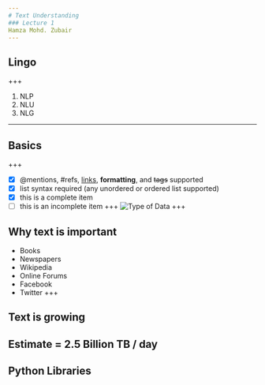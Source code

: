 ```yaml
---
# Text Understanding
### Lecture 1
Hamza Mohd. Zubair
---
```

## Lingo
+++
1. NLP
2. NLU
3. NLG
---
## Basics
+++
- [x] @mentions, #refs, [links](), **formatting**, and <del>tags</del> supported
- [x] list syntax required (any unordered or ordered list supported)
- [x] this is a complete item
- [ ] this is an incomplete item
+++
![Type of Data](https://docs.google.com/drawings/d/e/2PACX-1vQIxB14OTG86xb5AmBTdivqxRap8JMxJoLnVL8qD7fQDLbliRz1doPt8Y6QcfWFiTXFm2fh-1zHt39c/pub?w=480&h=360)
+++
## Why text is important
* Books
* Newspapers
* Wikipedia
* Online Forums
* Facebook
* Twitter
+++
## Text is growing
Estimate = 2.5 Billion TB / day
---
## Python Libraries
